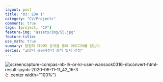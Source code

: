 ```yaml
---
layout: post
title: "03: EDA 1"
category: "CV/Projects"
comments: true
tags: [project, "CV"]
feature-img: "assets/img/55.jpg"
feature-title:
use_math: true
summary: 탐험적 데이터 분석을 통해 아이디어를 얻는다.
series: "고양시 공공자전거 최적 입지 선정"
---
```


![screencapture-compas-nb-lh-or-kr-user-wansook0316-nbconvert-html-result-ipynb-2020-09-11-11_42_16-3](https://user-images.githubusercontent.com/37871541/92856085-04894780-f42e-11ea-8dce-a2f9876c4d2d.png){: .center width="100%"}
